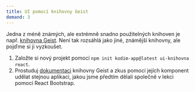 ```yaml
---
title: UI pomocí knihovny Geist
demand: 3
---
```


Jedna z méně známých, ale extrémně snadno použitelných knihoven je např. [knihovna Geist](https://geist-ui.dev/en-us). Není tak rozsáhlá jako jiné, známější knihovny, ale pojďme si ji vyzkoušet.

1. Založte si nový projekt pomocí `npm init kodim-app@latest ui-knihovna react`.
1. Prostuduj [dokumentaci](https://geist-ui.dev/en-us) knihovny Geist a zkus pomocí jejích komponent udělat stejnou aplikaci, jakou jsme předtím dělali společně v lekci pomocí React Bootstrap.

